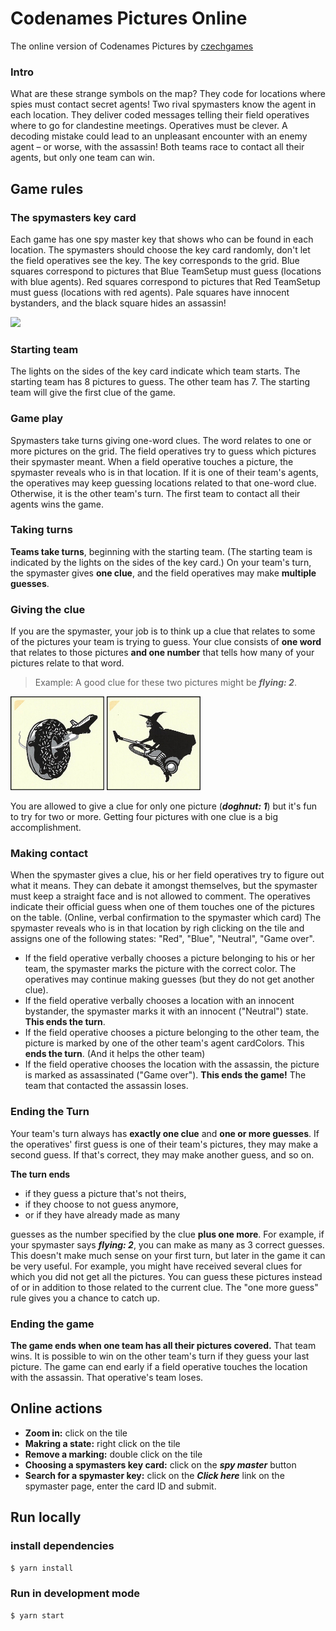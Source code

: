 # Codenames Pictures Online

The online version of Codenames Pictures by [czechgames](https://czechgames.com/en/codenames-pictures/)

### Intro

What are these strange symbols on the map? They code for locations where spies must contact secret agents!
Two rival spymasters know the agent in each location. They deliver coded messages telling their field operatives where to go for clandestine meetings. Operatives must be clever. A decoding mistake could lead to an unpleasant encounter with an enemy agent – or worse, with the assassin!
Both teams race to contact all their agents, but only one team can win.

## Game rules

### The spymasters key card

Each game has one spy master key that shows who can be found in each location.
The spymasters should choose the key card randomly, don't let the field operatives see the key.
The key corresponds to the grid. Blue squares correspond to pictures that Blue TeamSetup
must guess (locations with blue agents). Red squares correspond to pictures that Red TeamSetup must
guess (locations with red agents). Pale squares have innocent bystanders, and the black square
hides an assassin!

<img src="public/images/docs/spymaster-key-example.png" width="300px">

### Starting team

The lights on the sides of the key card indicate which team starts. The starting team
has 8 pictures to guess. The other team has 7. The starting team will give the first
clue of the game.

### Game play

Spymasters take turns giving one-word clues.
The word relates to one or more pictures on the grid. The field operatives try to guess which pictures their spymaster meant.
When a field operative touches a picture, the spymaster reveals who is in that location. If it is one of their team's agents, the operatives may keep guessing locations related to that one-word clue. Otherwise, it is the other team's turn. The first team to contact all their agents wins the game.

### Taking turns

**Teams take turns**, beginning with the starting team. (The starting team is indicated by the lights on the sides of the key card.)
On your team's turn, the spymaster gives **one clue**, and the field operatives may make **multiple guesses**.

### Giving the clue

If you are the spymaster, your job is to think up a clue that relates to some of the pictures your team is trying to guess.
Your clue consists of **one word** that relates to those pictures **and one number** that tells how many of your pictures relate to that word.

> Example: A good clue for these two pictures might be **_flying: 2_**.

<img src="public/images/nested_cards/card-29.jpg" width="150px" style="display: inline-block">
<img src="public/images/nested_cards/card-4.jpg" width="150px" style="display: inline-block">

You are allowed to give a clue for only one
picture (**_doghnut: 1_**) but it's fun to try for two or more.
Getting four pictures with one clue is a big accomplishment.

### Making contact

When the spymaster gives a clue, his or her field operatives try to figure out what it means.
They can debate it amongst themselves, but the spymaster must keep a straight face and is not allowed to comment. The operatives indicate their official guess when one of them touches one of the pictures on
the table. (Online, verbal confirmation to the spymaster which card)
The spymaster reveals who is in that location by righ clicking on the tile and assigns one of the following states: "Red", "Blue", "Neutral", "Game over".

- If the field operative verbally chooses a picture belonging to his or her team, the spymaster marks the picture with the correct color. The operatives may continue making guesses (but they do not get another clue).
- If the field operative verbally chooses a location
  with an innocent bystander, the spymaster marks it with an innocent ("Neutral") state. **This ends the turn**.
- If the field operative chooses a picture belonging to the other team, the picture is marked by one of the other team's agent cardColors.
  This **ends the turn**. (And it helps the other team)
- If the field operative chooses the location
  with the assassin, the picture is marked as assassinated ("Game over"). **This ends the game!**
  The team that contacted the assassin loses.

### Ending the Turn

Your team's turn always has **exactly one clue** and **one or more guesses**. If the operatives' first guess is one of their team's pictures, they may make a second guess.
If that's correct, they may make another guess, and so on.

**The turn ends**

- if they guess a picture that's not theirs,
- if they choose to not guess anymore,
- or if they have already made as many

guesses as the number specified by the clue **plus one more**.
For example, if your spymaster says **_flying: 2_**, you can make as many as 3 correct guesses. This doesn't make much sense on your first turn, but later in the game it can be very useful.
For example, you might have received several clues for which you did not get all the pictures. You can guess these pictures instead of or in addition to those related to the current clue.
The "one more guess" rule gives you a chance to catch up.

### Ending the game

**The game ends when one team has all their pictures covered.**
That team wins. It is possible to win on the other team's turn if
they guess your last picture.
The game can end early if a field operative touches the location with the assassin. That operative's team loses.

## Online actions

- **Zoom in:** click on the tile
- **Makring a state:** right click on the tile
- **Remove a marking:** double click on the tile
- **Choosing a spymasters key card:** click on the **_spy master_** button
- **Search for a spymaster key:** click on the **_Click here_** link on the spymaster page, enter the card ID and submit.

## Run locally

### install dependencies

```bash
$ yarn install
```

### Run in development mode

```bash
$ yarn start
```
